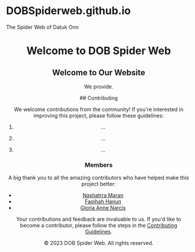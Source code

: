 # DOBSpiderweb.github.io
The Spider Web of Datuk Onn
<!DOCTYPE html>
<html lang="en">
<head>
    <meta charset="UTF-8">
    <meta name="viewport" content="width=device-width, initial-scale=1.0">
   
</head>
<body>
    <header>
        <h1>Welcome to  DOB Spider Web</h1>
        <nav>
            
        
    


<main>
        <!-- Home section -->
        <section id="home">
            <h2>Welcome to Our Website</h2>
            <p>We provide.</p>
            ## Contributing

We welcome contributions from the community! If you're interested in improving this project, please follow these guidelines:

1. ...

2. ...

3. ...

### Members

A big thank you to all the amazing contributors who have helped make this project better:

- [Nashatrra Maran](https://github.com/nashatrra)
- [Faqihah Hanun](https://github.com/LenVM1412)
- [Gloria Anne Narcis](https://github.com/octoez)

Your contributions and feedback are invaluable to us. If you'd like to become a contributor, please follow the steps in the [Contributing Guidelines](CONTRIBUTING.md).

            
            
     
        
     










<footer>
        <p>&copy; 2023 DOB Spider Web. All rights reserved.</p>
    </footer>
</html>

